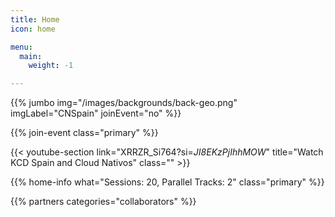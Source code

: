 ```yaml
---
title: Home
icon: home

menu:
  main:
    weight: -1

---
```


<!-- ... -->

{{% jumbo img="/images/backgrounds/back-geo.png" imgLabel="CNSpain" joinEvent="no" %}}

<!--

{{/* home-speakers */}}
## Featured Speakers

{{< button-link label="Submit a presentation"
                url="https://sessionize.com/cloudnativos-2025/"
                icon="cfp" >}}

{{< button-link label="See all speakers"
                url="./speakers"
                icon="right" >}}

{{/* /home-speakers */}}

-->

<!-- ... -->

{{% join-event  class="primary" %}}

{{< youtube-section link="XRRZR_Si764?si=_JI8EKzPjIhhMOW_" title="Watch KCD Spain and Cloud Nativos" class="" >}}

<!-- ... -->

<!--

{{% home-info what="Participants: 10, Days: 1, Sessions: 20, Parallel Tracks: 2" class="primary" %}}

-->

{{% home-info what="Sessions: 20, Parallel Tracks: 2" class="primary" %}}

<!-- ... -->

{{% partners categories="collaborators" %}}
